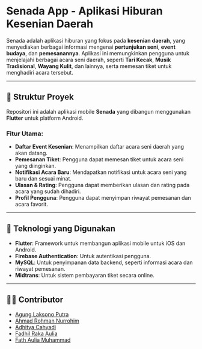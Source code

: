 # Senada App - Aplikasi Hiburan Kesenian Daerah

Senada adalah aplikasi hiburan yang fokus pada **kesenian daerah**, yang menyediakan berbagai informasi mengenai **pertunjukan seni**, **event budaya**, dan **pemesanannya**. Aplikasi ini memungkinkan pengguna untuk menjelajahi berbagai acara seni daerah, seperti **Tari Kecak**, **Musik Tradisional**, **Wayang Kulit**, dan lainnya, serta memesan tiket untuk menghadiri acara tersebut.

---

## 📁 Struktur Proyek

Repositori ini adalah aplikasi mobile **Senada** yang dibangun menggunakan **Flutter** untuk platform Android.

### Fitur Utama:
- **Daftar Event Kesenian**: Menampilkan daftar acara seni daerah yang akan datang.
- **Pemesanan Tiket**: Pengguna dapat memesan tiket untuk acara seni yang diinginkan.
- **Notifikasi Acara Baru**: Mendapatkan notifikasi untuk acara seni yang baru dan sesuai minat.
- **Ulasan & Rating**: Pengguna dapat memberikan ulasan dan rating pada acara yang sudah dihadiri.
- **Profil Pengguna**: Pengguna dapat menyimpan riwayat pemesanan dan acara favorit.

---

## 🚀 Teknologi yang Digunakan

- **Flutter**: Framework untuk membangun aplikasi mobile untuk iOS dan Android.
- **Firebase Authentication**: Untuk autentikasi pengguna.
- **MySQL**: Untuk penyimpanan data backend, seperti informasi acara dan riwayat pemesanan.
- **Midtrans**: Untuk sistem pembayaran tiket secara online.

---

## 👨‍💻 Contributor
- [Agung Laksono Putra](https://github.com/agunglaksonoputra)
- [Ahmad Rohman Nurrohim](https://github.com/illise)
- [Adhitya Cahyadi](https://github.com/adhityacahyadi)
- [Fadhil Raka Aulia](https://github.com/FadhilRaka)
- [Fath Aulia Muhammad](https://github.com/fath-bot)
  

